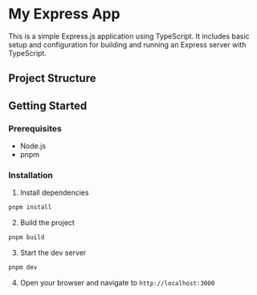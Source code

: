 # My Express App

This is a simple Express.js application using TypeScript. It includes basic setup and configuration for building and running an Express server with TypeScript.

## Project Structure

## Getting Started

### Prerequisites

- Node.js
- pnpm

### Installation

1. Install dependencies

```bash
pnpm install
```

2. Build the project

```bash
pnpm build
```

3. Start the dev server

```bash
pnpm dev
```

4. Open your browser and navigate to `http://localhost:3000`
